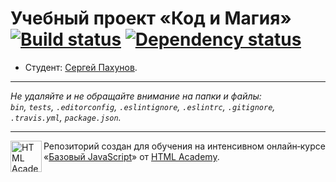# Учебный проект «Код и Магия» [![Build status][travis-image]][travis-url] [![Dependency status][dependency-image]][dependency-url]

* Студент: [Сергей Пахунов](https://up.htmlacademy.ru/javascript/8/user/199149).

---

_Не удаляйте и не обращайте внимание на папки и файлы:_<br>
_`bin`, `tests`, `.editorconfig`, `.eslintignore`, `.eslintrc`, `.gitignore`, `.travis.yml`, `package.json`._

---

<a href="https://htmlacademy.ru/intensive/javascript"><img align="left" width="50" height="50" title="HTML Academy" src="https://up.htmlacademy.ru/static/img/intensive/javascript/logo-for-github.svg"></a>

Репозиторий создан для обучения на интенсивном онлайн‑курсе «[Базовый JavaScript](https://htmlacademy.ru/intensive/javascript)» от [HTML Academy](https://htmlacademy.ru).

[travis-image]: https://travis-ci.org/htmlacademy-javascript/199149-code-and-magick.svg?branch=master
[travis-url]: https://travis-ci.org/htmlacademy-javascript/199149-code-and-magick
[dependency-image]: https://david-dm.org/htmlacademy-javascript/199149-code-and-magick.svg?style=flat-square
[dependency-url]: https://david-dm.org/htmlacademy-javascript/199149-code-and-magick
